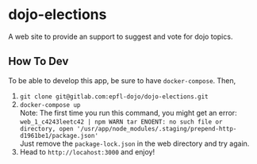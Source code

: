 # dojo-elections

A web site to provide an support to suggest and vote for dojo topics.


## How To Dev
To be able to develop this app, be sure to have `docker-compose`. Then,
  1. `git clone git@gitlab.com:epfl-dojo/dojo-elections.git`
  2. `docker-compose up`  
     Note: The first time you run this command, you might get an error:  
     `web_1_c4243leetc42 | npm WARN tar ENOENT: no such file or directory, open '/usr/app/node_modules/.staging/prepend-http-d1961be1/package.json'`  
     Just remove the `package-lock.json` in the web directory and try again.
  3. Head to `http://locahost:3000` and enjoy!